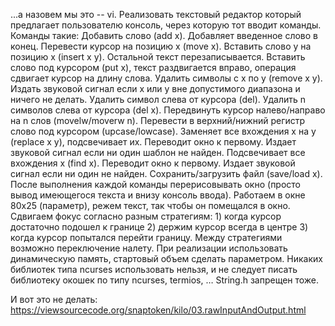 ...а назовем мы это -- vi. Реализовать текстовый редактор который предлагает пользователю консоль, через которую тот вводит команды. Команды такие:
Добавить слово (add x). Добавляет введенное слово в конец.
Перевести курсор на позицию x (move x).
Вставить слово y на позицию x (insert x y). Остальной текст перезаписывается.
Вставить слово под курсором (put x), текст раздвигается вправо, операция сдвигает курсор на длину слова.
Удалить символы с x по y (remove x y). Издать звуковой сигнал если x или y вне допустимого диапазона и ничего не делать.
Удалить символ слева от курсора (del).
Удалить n символов слева от курсора (del x).
Передвинуть курсор налево/направо на n слов (movelw/moverw n).
Перевести в верхний/нижний регистр слово под курсором (upcase/lowcase).
Заменяет все вхождения x на y (replace x y), подсвечивает их. Переводит окно к первому. Издает звуковой сигнал если ни один шаблон не найден.
Подсвечивает все вхождения x (find x). Переводит окно к первому. Издает звуковой сигнал если ни один не найден.
Сохранить/загрузить файл (save/load x).
После выполнения каждой команды перерисовывать окно (просто вывод имеющегося текста и внизу консоль ввода). Работаем в окне 80x25 (параметр), режем текст, так чтобы он помещался в окно. Сдвигаем фокус согласно разным стратегиям: 1) когда курсор достаточно подошел к границе 2) держим курсор всегда в центре 3) когда курсор попытался перейти границу. Между стратегиями возможно переключение налету.
При реализации использовать динамическую память, стартовый объем сделать параметром. Никаких библиотек типа ncurses использовать нельзя, и не следует писать библиотеку окошек по типу ncurses, termios, …  String.h запрещен тоже.

И вот это не делать:
https://viewsourcecode.org/snaptoken/kilo/03.rawInputAndOutput.html
